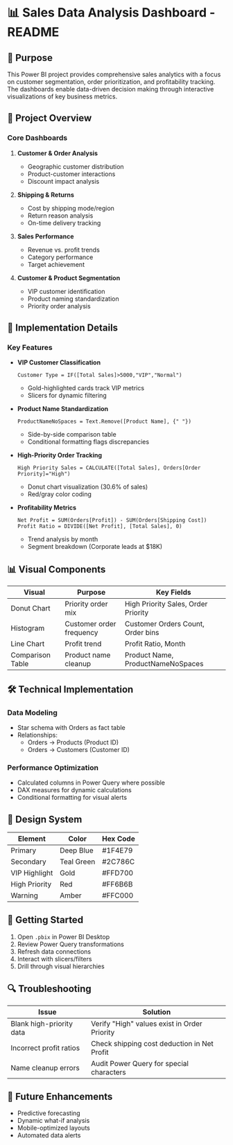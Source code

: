 # 📊 Sales Data Analysis Dashboard - README

## 🎯 Purpose
This Power BI project provides comprehensive sales analytics with a focus on customer segmentation, order prioritization, and profitability tracking. The dashboards enable data-driven decision making through interactive visualizations of key business metrics.

## 📂 Project Overview

### Core Dashboards
1. **Customer & Order Analysis**
   - Geographic customer distribution
   - Product-customer interactions
   - Discount impact analysis

2. **Shipping & Returns**
   - Cost by shipping mode/region
   - Return reason analysis
   - On-time delivery tracking

3. **Sales Performance**
   - Revenue vs. profit trends
   - Category performance
   - Target achievement

4. **Customer & Product Segmentation**
   - VIP customer identification
   - Product naming standardization
   - Priority order analysis

## 🔧 Implementation Details

### Key Features
- **VIP Customer Classification**
  ```DAX
  Customer Type = IF([Total Sales]>5000,"VIP","Normal")
  ```
  - Gold-highlighted cards track VIP metrics
  - Slicers for dynamic filtering

- **Product Name Standardization**
  ```powerquery
  ProductNameNoSpaces = Text.Remove([Product Name], {" "})
  ```
  - Side-by-side comparison table
  - Conditional formatting flags discrepancies

- **High-Priority Order Tracking**
  ```DAX
  High Priority Sales = CALCULATE([Total Sales], Orders[Order Priority]="High")
  ```
  - Donut chart visualization (30.6% of sales)
  - Red/gray color coding

- **Profitability Metrics**
  ```DAX
  Net Profit = SUM(Orders[Profit]) - SUM(Orders[Shipping Cost])
  Profit Ratio = DIVIDE([Net Profit], [Total Sales], 0)
  ```
  - Trend analysis by month
  - Segment breakdown (Corporate leads at $18K)

## 📊 Visual Components

| **Visual** | **Purpose** | **Key Fields** |
|------------|------------|----------------|
| Donut Chart | Priority order mix | High Priority Sales, Order Priority |
| Histogram | Customer order frequency | Customer Orders Count, Order bins |
| Line Chart | Profit trend | Profit Ratio, Month |
| Comparison Table | Product name cleanup | Product Name, ProductNameNoSpaces |

## 🛠 Technical Implementation

### Data Modeling
- Star schema with Orders as fact table
- Relationships:
  - Orders → Products (Product ID)
  - Orders → Customers (Customer ID)

### Performance Optimization
- Calculated columns in Power Query where possible
- DAX measures for dynamic calculations
- Conditional formatting for visual alerts

## 🎨 Design System

| **Element** | **Color** | **Hex Code** |
|-------------|----------|--------------|
| Primary | Deep Blue | #1F4E79 |
| Secondary | Teal Green | #2C786C |
| VIP Highlight | Gold | #FFD700 |
| High Priority | Red | #FF6B6B |
| Warning | Amber | #FFC000 |

## 🚀 Getting Started

1. Open `.pbix` in Power BI Desktop
2. Review Power Query transformations
3. Refresh data connections
4. Interact with slicers/filters
5. Drill through visual hierarchies

## 🔍 Troubleshooting

| **Issue** | **Solution** |
|-----------|-------------|
| Blank high-priority data | Verify "High" values exist in Order Priority |
| Incorrect profit ratios | Check shipping cost deduction in Net Profit |
| Name cleanup errors | Audit Power Query for special characters |

## 📅 Future Enhancements
- Predictive forecasting
- Dynamic what-if analysis
- Mobile-optimized layouts
- Automated data alerts



